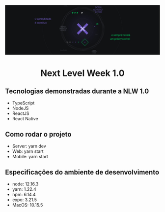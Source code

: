 <img alt="Next Level Week" src="./assets/header.jpg" />
<h1 align="center">
Next Level Week 1.0
</h1>

## Tecnologias demonstradas durante a NLW 1.0

* TypeScript
* NodeJS
* ReactJS
* React Native

## Como rodar o projeto

* Server: yarn dev
* Web: yarn start
* Mobile: yarn start

## Especificações do ambiente de desenvolvimento
* node: 12.16.3
* yarn: 1.22.4
* npm: 6.14.4
* expo: 3.21.5
* MacOS: 10.15.5


